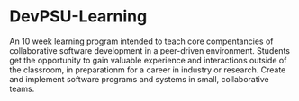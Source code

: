 # DevPSU-Learning

An 10 week learning program intended to teach core compentancies of collaborative software development in a peer-driven environment. Students get the opportunity to gain valuable experience and interactions outside of the classroom, in preparationm for a career in industry or research. Create and implement software programs and systems in small, collaborative teams. 
